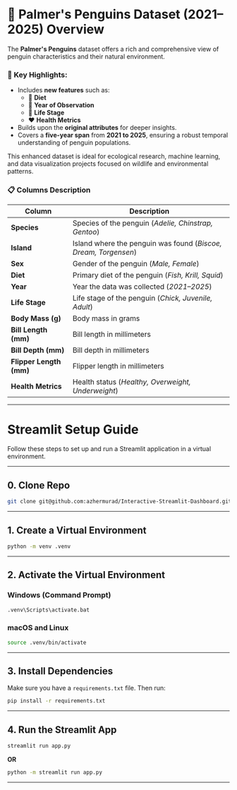 # 🐧 Palmer's Penguins Dataset (2021–2025) Overview

The **Palmer's Penguins** dataset offers a rich and comprehensive view of penguin characteristics and their natural environment. 



### 🌟 Key Highlights:
- Includes **new features** such as:
  - 🥗 **Diet**
  - 📅 **Year of Observation**
  - 🐣 **Life Stage**
  - ❤️ **Health Metrics**
- Builds upon the **original attributes** for deeper insights.
- Covers a **five-year span** from **2021 to 2025**, ensuring a robust temporal understanding of penguin populations.

This enhanced dataset is ideal for ecological research, machine learning, and data visualization projects focused on wildlife and environmental patterns.

### 📋 Columns Description

| Column | Description |
|--------|-------------|
| **Species** | Species of the penguin (*Adelie, Chinstrap, Gentoo*) |
| **Island** | Island where the penguin was found (*Biscoe, Dream, Torgensen*) |
| **Sex** | Gender of the penguin (*Male, Female*) |
| **Diet** | Primary diet of the penguin (*Fish, Krill, Squid*) |
| **Year** | Year the data was collected (*2021–2025*) |
| **Life Stage** | Life stage of the penguin (*Chick, Juvenile, Adult*) |
| **Body Mass (g)** | Body mass in grams |
| **Bill Length (mm)** | Bill length in millimeters |
| **Bill Depth (mm)** | Bill depth in millimeters |
| **Flipper Length (mm)** | Flipper length in millimeters |
| **Health Metrics** | Health status (*Healthy, Overweight, Underweight*) |

---

# Streamlit Setup Guide

Follow these steps to set up and run a Streamlit application in a virtual environment.

---

## 0. Clone Repo

```bash
git clone git@github.com:azhermurad/Interactive-Streamlit-Dashboard.git
```

---

## 1. Create a Virtual Environment

```bash
python -m venv .venv
```

---

## 2. Activate the Virtual Environment

### Windows (Command Prompt)
```bash
.venv\Scripts\activate.bat
```

### macOS and Linux
```bash
source .venv/bin/activate
```

---

## 3. Install Dependencies

Make sure you have a `requirements.txt` file. Then run:

```bash
pip install -r requirements.txt
```

---

## 4. Run the Streamlit App

```bash
streamlit run app.py
```

**OR**

```bash
python -m streamlit run app.py
```

---
